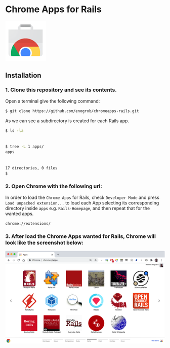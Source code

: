 # Chrome Apps for Rails

![Chrome Apps logo](images/chrome_apps.png)

## Installation

### 1. Clone this repository and see its contents.
Open a terminal give the following command:

```bash
$ git clone https://github.com/enogrob/chromeapps-rails.git
```

As we can see a subdirectory is created for each Rails app.

```bash
$ ls -la


$ tree -L 1 apps/
apps


17 directories, 0 files
$
```

### 2. Open Chrome with the following url:
In order to load the `Chrome Apps` for Rails, check `Developer Mode` and press `Load unpacked extension...` to load each App selecting its corresponding directory inside `apps` e.g. `Rails-Homepage`, and then repeat that for the wanted apps.

```
chrome://extensions/
```

### 3. After load the Chrome Apps wanted for Rails, Chrome will look like the screenshot below:

![Chrome screenshot](images/chrome_screenshot1.png)